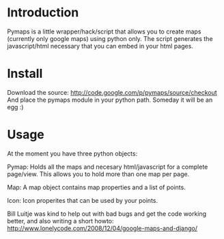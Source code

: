 # Introduction #
Pymaps is a little wrapper/hack/script that allows you to create maps (currently only google maps) using python only. The script generates the javascript/html necessary that you can embed in your html pages.


# Install #

Download the source: http://code.google.com/p/pymaps/source/checkout
And place the pymaps module in your python path. Someday it will be an egg :)

# Usage #


At the moment you have three python objects:

Pymap: Holds all the maps and necesary html/javascript for a complete page/view.
This allows you to hold more than one map per page.

Map: A map object contains map properties and a list of points.

Icon: Icon properites that can be used by your points.

Bill Luitje was kind to help out with bad bugs and get the code working better, and also writing a short howto: http://www.lonelycode.com/2008/12/04/google-maps-and-django/